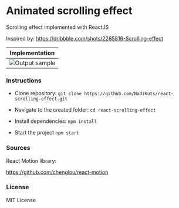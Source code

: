 # Animated scrolling effect

Scrolling effect implemented with ReactJS

Inspired by: https://dribbble.com/shots/2285816-Scrolling-effect

|  Implementation         |
|:-----------------------:|
|![Output sample](menu.gif)|


### Instructions
- Clone repository: `git clone https://github.com/NadiKuts/react-scrolling-effect.git`

- Navigate to the created folder: `cd react-scrolling-effect`

- Install dependencies: `npm install`

- Start the project `npm start`

### Sources
React Motion library:

https://github.com/chenglou/react-motion


### License
MIT License
